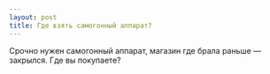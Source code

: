 ```yaml
---
layout: post 
title: Где взять самогонный аппарат? 
--- 
```

Срочно нужен самогонный аппарат, магазин где брала раньше — закрылся. Где вы покупаете?